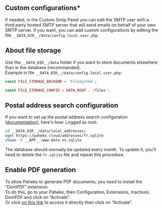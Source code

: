## Custom configurations*

If needed, in the Custom Smtp Panel you can edit the SMTP user with a third party hosted SMTP server that will send emails on behalf of your own SMTP server.
If you want, you can add custom configurations by editing the file `__DATA_DIR__/data/config.local.user.php`.

## About file storage

Use the `__DATA_DIR__/data` folder if you want to store documents elsewhere than in the database (recommanded).  
Example in file `__DATA_DIR__/data/config.local.user.php`:

```php
const FILE_STORAGE_BACKEND = 'FileSystem';

const FILE_STORAGE_CONFIG = DATA_ROOT . /files';
```

## Postal address search configuration

If you want to set up the postal address search configuration ([documentation](https://fossil.kd2.org/paheko/wiki?name=Configuration/Adresses_postales)), here's how:
Logged as root:

```bash
cd __DATA_DIR__/data/local_addresses/
wget https://paheko.cloud/addresses/fr.sqlite
chown -R __APP__:www-data en.sqlite
```

The database should normally be updated every month. To update it, you'll need to delete the `fr.sqlite` file and repeat this procedure.

## Enable PDF generation

To allow Paheko to generate PDF documents, you need to install the “DomPDF” extension.  
To do this, go to your Paheko, then Configuration, Extensions, Inactives, DomPDF and click on “Activate”.  
Or click [on this link](https://__DOMAIN____PATH__admin/config/ext/details.php?type=plugin&name=dompdf) to access it directly then click on “Activate”.




